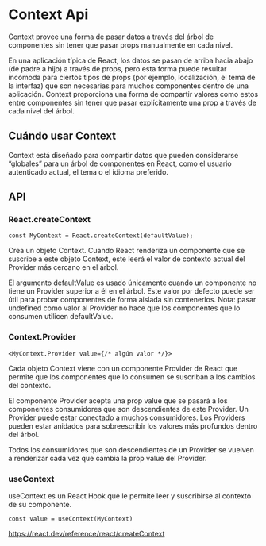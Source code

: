 # Context Api

Context provee una forma de pasar datos a través del árbol de componentes sin tener que pasar props manualmente en cada nivel.

En una aplicación típica de React, los datos se pasan de arriba hacia abajo (de padre a hijo) a través de props, pero esta forma puede resultar incómoda para ciertos tipos de props (por ejemplo, localización, el tema de la interfaz) que son necesarias para muchos componentes dentro de una aplicación. Context proporciona una forma de compartir valores como estos entre componentes sin tener que pasar explícitamente una prop a través de cada nivel del árbol.


## Cuándo usar Context

Context está diseñado para compartir datos que pueden considerarse “globales” para un árbol de componentes en React, como el usuario autenticado actual, el tema o el idioma preferido.

## API 

### React.createContext


```
const MyContext = React.createContext(defaultValue);
```

Crea un objeto Context. Cuando React renderiza un componente que se suscribe a este objeto Context, este leerá el valor de contexto actual del Provider más cercano en el árbol.

El argumento defaultValue es usado únicamente cuando un componente no tiene un Provider superior a él en el árbol. Este valor por defecto puede ser útil para probar componentes de forma aislada sin contenerlos. Nota: pasar undefined como valor al Provider no hace que los componentes que lo consumen utilicen defaultValue.



### Context.Provider

```
<MyContext.Provider value={/* algún valor */}>
```

Cada objeto Context viene con un componente Provider de React que permite que los componentes que lo consumen se suscriban a los cambios del contexto.

El componente Provider acepta una prop value que se pasará a los componentes consumidores que son descendientes de este Provider. Un Provider puede estar conectado a muchos consumidores. Los Providers pueden estar anidados para sobreescribir los valores más profundos dentro del árbol.

Todos los consumidores que son descendientes de un Provider se vuelven a renderizar cada vez que cambia la prop value del Provider. 

### useContext

useContext es un React Hook que le permite leer y suscribirse al contexto de su componente.


```
const value = useContext(MyContext)
```



https://react.dev/reference/react/createContext

